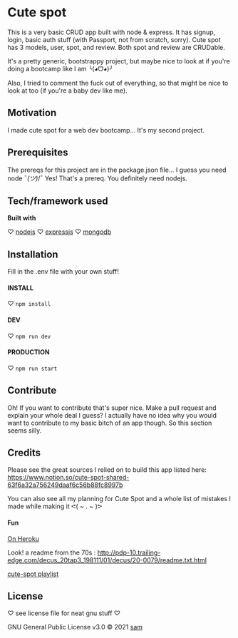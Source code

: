 # Cute spot

This is a very basic CRUD app built with node & express. It has signup, login, basic auth stuff (with Passport, not from scratch, sorry). Cute spot has 3 models, user, spot, and review. Both spot and review are CRUDable.

It's a pretty generic, bootstrappy project, but maybe nice to look at if you're doing a bootcamp like I am ╰(◕ᗜ◕)╯

Also, I tried to comment the fuck out of everything, so that might be nice to look at too (if you're a baby dev like me).

## Motivation

I made cute spot for a web dev bootcamp... It's my second project.

## Prerequisites

The prereqs for this project are in the package.json file... I guess you need node ¯*(ツ)*/¯ Yes! That's a prereq. You definitely need nodejs.

## Tech/framework used

<b>Built with</b>

♡ [nodejs](https://nodejs.org/en/)
♡ [expressjs](http://expressjs.com/)
♡ [mongodb](https://www.mongodb.com/)

## Installation

Fill in the .env file with your own stuff!

#### INSTALL

♡ `npm install`

#### DEV

♡ `npm run dev`

#### PRODUCTION

♡ `npm run start`

## Contribute

Oh! If you want to contribute that's super nice. Make a pull request and explain your whole deal I guess? I actually have no idea why you would want to contribute to my basic bitch of an app though. So this section seems silly.

## Credits

Please see the great sources I relied on to build this app listed here: https://www.notion.so/cute-spot-shared-63f6a32a756249daaf6c56b88fc8997b

You can also see all my planning for Cute Spot and a whole list of mistakes I made while making it ᕙ( ~ . ~ )ᕗ

#### Fun

[On Heroku](https://cute-spot.herokuapp.com/)

Look! a readme from the 70s : http://pdp-10.trailing-edge.com/decus_20tap3_198111/01/decus/20-0079/readme.txt.html

[cute-spot playlist](https://open.spotify.com/playlist/6Up11T3Ba6jLovbHBF8wiv?si=5c83a2b80bc74e05)

## License

♡ see license file for neat gnu stuff ♡

GNU General Public License v3.0 © 2021 [sam](http://samaraparker.com/)
